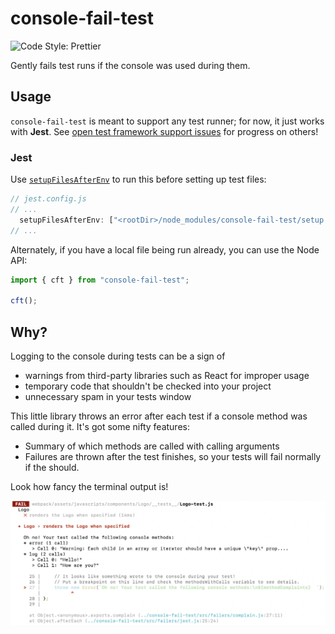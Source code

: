 # console-fail-test

<!-- [![Circle CI](https://circleci.com/gh/JoshuaKGoldberg/TypeStat.svg?style=svg)](https://circleci.com/gh/JoshuaKGoldberg/TypeStat)
[![NPM version](https://badge.fury.io/js/typestat.svg)](http://badge.fury.io/js/typestat)
[![Join the chat at https://gitter.im/TypeStat/community](https://badges.gitter.im/TypeStat/community.svg)](https://gitter.im/TypeStat/community?utm_source=badge&utm_medium=badge&utm_campaign=pr-badge&utm_content=badge) -->

![Code Style: Prettier](https://img.shields.io/badge/code_style-prettier-14cc21.svg)

Gently fails test runs if the console was used during them.

## Usage

`console-fail-test` is meant to support any test runner; for now, it just works with **Jest**.
See [open test framework support issues](https://github.com/RyzacInc/console-fail-test/issues?q=is%3Aissue+is%3Aopen+label%3A%22test+framework+support%22) for progress on others!

### Jest

Use [`setupFilesAfterEnv`](https://jestjs.io/docs/en/configuration.html) to run this before setting up test files:

```js
// jest.config.js
// ...
  setupFilesAfterEnv: ["<rootDir>/node_modules/console-fail-test/setup.js"],
// ...
```

Alternately, if you have a local file being run already, you can use the Node API:

```js
import { cft } from "console-fail-test";

cft();
```

## Why?

Logging to the console during tests can be a sign of

-   warnings from third-party libraries such as React for improper usage
-   temporary code that shouldn't be checked into your project
-   unnecessary spam in your tests window

This little library throws an error after each test if a console method was called during it.
It's got some nifty features:

-   Summary of which methods are called with calling arguments
-   Failures are thrown after the test finishes, so your tests will fail normally if the should.

Look how fancy the terminal output is!

![Terminal output showing details on each console call failing a test](./images/sample.png)
